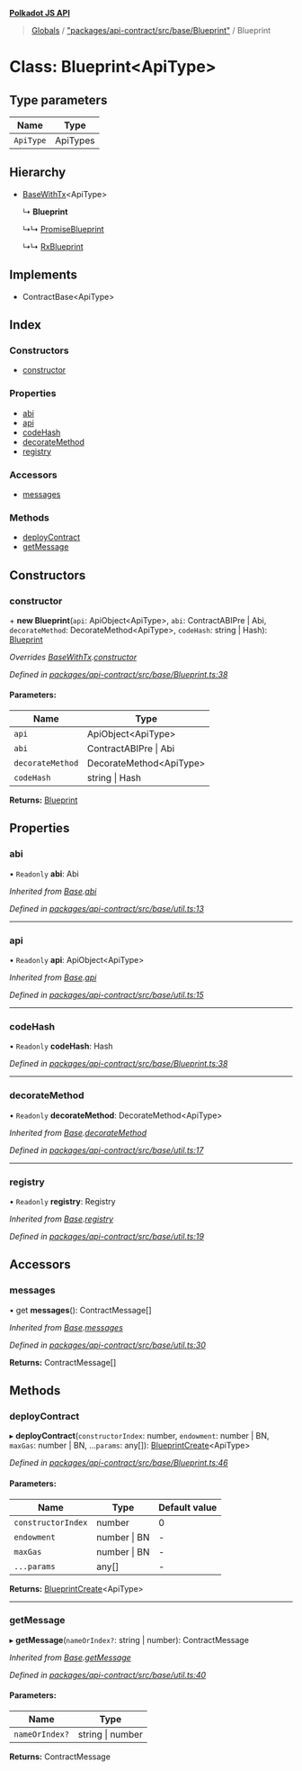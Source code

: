 **[Polkadot JS API](../README.md)**

> [Globals](../globals.md) / ["packages/api-contract/src/base/Blueprint"](../modules/_packages_api_contract_src_base_blueprint_.md) / Blueprint

# Class: Blueprint\<**ApiType**>

## Type parameters

Name | Type |
------ | ------ |
`ApiType` | ApiTypes |

## Hierarchy

* [BaseWithTx](_packages_api_contract_src_base_util_.basewithtx.md)\<ApiType>

  ↳ **Blueprint**

  ↳↳ [PromiseBlueprint](_packages_api_contract_src_promise_promiseblueprint_.promiseblueprint.md)

  ↳↳ [RxBlueprint](_packages_api_contract_src_rx_rxblueprint_.rxblueprint.md)

## Implements

* ContractBase\<ApiType>

## Index

### Constructors

* [constructor](_packages_api_contract_src_base_blueprint_.blueprint.md#constructor)

### Properties

* [abi](_packages_api_contract_src_base_blueprint_.blueprint.md#abi)
* [api](_packages_api_contract_src_base_blueprint_.blueprint.md#api)
* [codeHash](_packages_api_contract_src_base_blueprint_.blueprint.md#codehash)
* [decorateMethod](_packages_api_contract_src_base_blueprint_.blueprint.md#decoratemethod)
* [registry](_packages_api_contract_src_base_blueprint_.blueprint.md#registry)

### Accessors

* [messages](_packages_api_contract_src_base_blueprint_.blueprint.md#messages)

### Methods

* [deployContract](_packages_api_contract_src_base_blueprint_.blueprint.md#deploycontract)
* [getMessage](_packages_api_contract_src_base_blueprint_.blueprint.md#getmessage)

## Constructors

### constructor

\+ **new Blueprint**(`api`: ApiObject\<ApiType>, `abi`: ContractABIPre \| Abi, `decorateMethod`: DecorateMethod\<ApiType>, `codeHash`: string \| Hash): [Blueprint](_packages_api_contract_src_base_blueprint_.blueprint.md)

*Overrides [BaseWithTx](_packages_api_contract_src_base_util_.basewithtx.md).[constructor](_packages_api_contract_src_base_util_.basewithtx.md#constructor)*

*Defined in [packages/api-contract/src/base/Blueprint.ts:38](https://github.com/polkadot-js/api/blob/95c4f03bc/packages/api-contract/src/base/Blueprint.ts#L38)*

#### Parameters:

Name | Type |
------ | ------ |
`api` | ApiObject\<ApiType> |
`abi` | ContractABIPre \| Abi |
`decorateMethod` | DecorateMethod\<ApiType> |
`codeHash` | string \| Hash |

**Returns:** [Blueprint](_packages_api_contract_src_base_blueprint_.blueprint.md)

## Properties

### abi

• `Readonly` **abi**: Abi

*Inherited from [Base](_packages_api_contract_src_base_util_.base.md).[abi](_packages_api_contract_src_base_util_.base.md#abi)*

*Defined in [packages/api-contract/src/base/util.ts:13](https://github.com/polkadot-js/api/blob/95c4f03bc/packages/api-contract/src/base/util.ts#L13)*

___

### api

• `Readonly` **api**: ApiObject\<ApiType>

*Inherited from [Base](_packages_api_contract_src_base_util_.base.md).[api](_packages_api_contract_src_base_util_.base.md#api)*

*Defined in [packages/api-contract/src/base/util.ts:15](https://github.com/polkadot-js/api/blob/95c4f03bc/packages/api-contract/src/base/util.ts#L15)*

___

### codeHash

• `Readonly` **codeHash**: Hash

*Defined in [packages/api-contract/src/base/Blueprint.ts:38](https://github.com/polkadot-js/api/blob/95c4f03bc/packages/api-contract/src/base/Blueprint.ts#L38)*

___

### decorateMethod

• `Readonly` **decorateMethod**: DecorateMethod\<ApiType>

*Inherited from [Base](_packages_api_contract_src_base_util_.base.md).[decorateMethod](_packages_api_contract_src_base_util_.base.md#decoratemethod)*

*Defined in [packages/api-contract/src/base/util.ts:17](https://github.com/polkadot-js/api/blob/95c4f03bc/packages/api-contract/src/base/util.ts#L17)*

___

### registry

• `Readonly` **registry**: Registry

*Inherited from [Base](_packages_api_contract_src_base_util_.base.md).[registry](_packages_api_contract_src_base_util_.base.md#registry)*

*Defined in [packages/api-contract/src/base/util.ts:19](https://github.com/polkadot-js/api/blob/95c4f03bc/packages/api-contract/src/base/util.ts#L19)*

## Accessors

### messages

• get **messages**(): ContractMessage[]

*Inherited from [Base](_packages_api_contract_src_base_util_.base.md).[messages](_packages_api_contract_src_base_util_.base.md#messages)*

*Defined in [packages/api-contract/src/base/util.ts:30](https://github.com/polkadot-js/api/blob/95c4f03bc/packages/api-contract/src/base/util.ts#L30)*

**Returns:** ContractMessage[]

## Methods

### deployContract

▸ **deployContract**(`constructorIndex`: number, `endowment`: number \| BN, `maxGas`: number \| BN, ...`params`: any[]): [BlueprintCreate](../interfaces/_packages_api_contract_src_base_blueprint_.blueprintcreate.md)\<ApiType>

*Defined in [packages/api-contract/src/base/Blueprint.ts:46](https://github.com/polkadot-js/api/blob/95c4f03bc/packages/api-contract/src/base/Blueprint.ts#L46)*

#### Parameters:

Name | Type | Default value |
------ | ------ | ------ |
`constructorIndex` | number | 0 |
`endowment` | number \| BN | - |
`maxGas` | number \| BN | - |
`...params` | any[] | - |

**Returns:** [BlueprintCreate](../interfaces/_packages_api_contract_src_base_blueprint_.blueprintcreate.md)\<ApiType>

___

### getMessage

▸ **getMessage**(`nameOrIndex?`: string \| number): ContractMessage

*Inherited from [Base](_packages_api_contract_src_base_util_.base.md).[getMessage](_packages_api_contract_src_base_util_.base.md#getmessage)*

*Defined in [packages/api-contract/src/base/util.ts:40](https://github.com/polkadot-js/api/blob/95c4f03bc/packages/api-contract/src/base/util.ts#L40)*

#### Parameters:

Name | Type |
------ | ------ |
`nameOrIndex?` | string \| number |

**Returns:** ContractMessage
